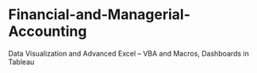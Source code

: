 # Financial-and-Managerial-Accounting
Data Visualization and Advanced Excel – VBA and Macros, Dashboards in Tableau 
